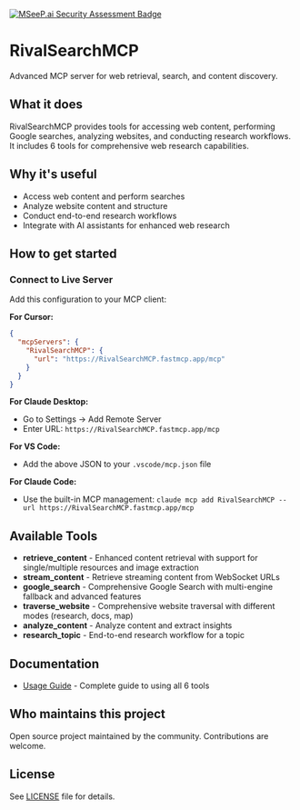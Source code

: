 [![MSeeP.ai Security Assessment Badge](https://mseep.net/pr/damionrashford-rivalsearchmcp-badge.png)](https://mseep.ai/app/damionrashford-rivalsearchmcp)

# RivalSearchMCP

Advanced MCP server for web retrieval, search, and content discovery.

## What it does

RivalSearchMCP provides tools for accessing web content, performing Google searches, analyzing websites, and conducting research workflows. It includes 6 tools for comprehensive web research capabilities.

## Why it's useful

- Access web content and perform searches
- Analyze website content and structure  
- Conduct end-to-end research workflows
- Integrate with AI assistants for enhanced web research

## How to get started

### Connect to Live Server

Add this configuration to your MCP client:

**For Cursor:**
```json
{
  "mcpServers": {
    "RivalSearchMCP": {
      "url": "https://RivalSearchMCP.fastmcp.app/mcp"
    }
  }
}
```

**For Claude Desktop:**
- Go to Settings → Add Remote Server
- Enter URL: `https://RivalSearchMCP.fastmcp.app/mcp`

**For VS Code:**
- Add the above JSON to your `.vscode/mcp.json` file

**For Claude Code:**
- Use the built-in MCP management: `claude mcp add RivalSearchMCP --url https://RivalSearchMCP.fastmcp.app/mcp`

## Available Tools

- **retrieve_content** - Enhanced content retrieval with support for single/multiple resources and image extraction
- **stream_content** - Retrieve streaming content from WebSocket URLs
- **google_search** - Comprehensive Google Search with multi-engine fallback and advanced features
- **traverse_website** - Comprehensive website traversal with different modes (research, docs, map)
- **analyze_content** - Analyze content and extract insights
- **research_topic** - End-to-end research workflow for a topic

## Documentation

- [Usage Guide](docs/usage.md) - Complete guide to using all 6 tools

## Who maintains this project

Open source project maintained by the community. Contributions are welcome.

## License

See [LICENSE](LICENSE) file for details.